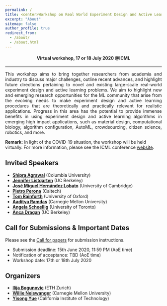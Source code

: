 ```yaml
---
permalink: /
title: <center>Workshop on Real World Experiment Design and Active Learning at ICML 2020</center>
excerpt: "About"
sitemap: false
author_profile: true
redirect_from: 
  - /about/
  - /about.html
---
```

#### <center> Virtual workshop, 17 or 18 July 2020 @ICML</center> ####
------
<p style="text-align: justify;">
This workshop aims to bring together researchers from academia and industry to discuss major challenges, outline recent advances, and highlight future directions pertaining to novel and existing large-scale real-world experiment design and active learning problems. We aim to highlight new and emerging research opportunities for the ML community that arise from the evolving needs to make experiment design and active learning procedures that are theoretically and practically relevant for realistic applications. Progress in this area has the potential to provide immense benefits in using experiment design and active learning algorithms in emerging high impact applications, such as material design, computational biology, algorithm configuration, AutoML, crowdsourcing, citizen science, robotics, and more. </p>

**Remark:** In light of the COVID-19 situation, the workshop will be held virtually. For more information, please see the ICML conference [website](https://icml.cc/Conferences/2020/Dates).

Invited Speakers
------
* **[Shipra Agrawal](http://www.columbia.edu/~sa3305/)** (Columbia University)
* **[Jennifer Listgarten](http://www.jennifer.listgarten.com/)** (UC Berkeley)
* **[José Miguel Hernández Lobato](https://jmhl.org/)** (University of Cambridge)
* **[Pietro Perona](http://www.vision.caltech.edu/Perona.html)** (Caltech)
* **[Tom Rainforth](http://www.robots.ox.ac.uk/~twgr/)** (University of Oxford)
* **[Aaditya Ramdas](https://www.stat.cmu.edu/~aramdas/)** (Carnegie Mellon University)
* **[Angela Schoellig](http://www.dynsyslab.org/prof-angela-schoellig/)** (University of Toronto)
* **[Anca Dragan](https://people.eecs.berkeley.edu/~anca/)** (UC Berkeley)

Call for Submissions & Important Dates
------
Please see the [Call for papers](/cfp/) for submission instructions.

* Submission deadline: 15th June 2020, 11:59 PM (AoE time)
* Notification of acceptance: TBD (AoE time)
* Workshop date: 17th or 18th July 2020

Organizers
------
* **[Ilija Bogunovic](https://ilijabogunovic.com)** (ETH Zurich)
* **[Willie Neiswanger](https://www.cs.cmu.edu/~wdn/)** (Carnegie Mellon University)
* **[Yisong Yue](http://www.yisongyue.com/)** (California Institute of Technology)
